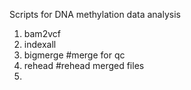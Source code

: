 Scripts for DNA methylation data analysis

1. bam2vcf
2. indexall
3. bigmerge #merge for qc
4. rehead #rehead merged files 
5. 

